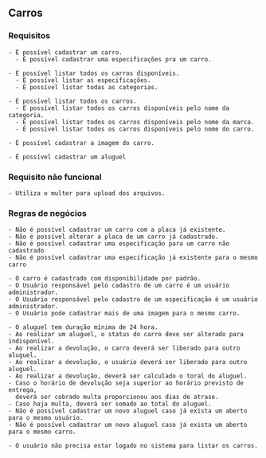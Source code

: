 ## Carros
  ### Requisitos
    - É possível cadastrar um carro.
      - É possível cadastrar uma especificações pra um carro.

    - É possível listar todos os carros disponíveis.
      - É possível listar as especificações. 
      - É possível listar todas as categorias.

    - É possível listar todos os carros.
      - É possível listar todos os carros disponíveis pelo nome da categoria.
      - É possível listar todos os carros disponíveis pelo nome da marca.
      - É possível listar todos os carros disponíveis pelo nome do carro.
    
    - É possível cadastrar a imagem do carro.

    - É possível cadastrar um aluguel
  
  ### Requisito não funcional
    - Utiliza o multer para upload dos arquivos.

  ### Regras de negócios
    - Não é possível cadastrar um carro com a placa já existente.
    - Não é possível alterar a placa de um carro já cadastrado.
    - Não é possível cadastrar uma especificação para um carro não cadastrado
    - Não é possível cadastrar uma especificação já existente para o mesmo carro

    - O carro é cadastrado com disponibilidade por padrão.
    - O Usuário responsável pelo cadastro de um carro é um usuário administrador.
    - O Usuário responsável pelo cadastro de um especificação é um usuário administrador.
    - O Usuário pode cadastrar mais de uma imagem para o mesmo carro.

    - O aluguel tem duração mínima de 24 hora.
    - Ao realizar um aluguel, o status do carro deve ser alterado para indisponível.
    - Ao realizar a devolução, o carro deverá ser liberado para outro aluguel.
    - Ao realizar a devolução, o usuário deverá ser liberado para outro aluguel.
    - Ao realizar a devolução, deverá ser calculado o toral do aluguel.
    - Caso o horário de devolução seja superior ao horário previsto de entrega, 
      deverá ser cobrado multa proporcionou aos dias de atraso.
    - Caso haja multa, deverá ser somado ao total do aluguel.
    - Não é possível cadastrar um novo aluguel caso já exista um aberto para o mesmo usuário.
    - Não é possível cadastrar um novo aluguel caso já exista um aberto para o mesmo carro.

    - O usuário não precisa estar logado no sistema para listar os carros.

